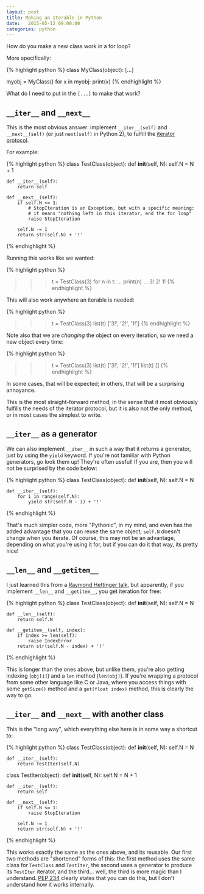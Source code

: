 ```yaml
---
layout: post
title: Making an Iterable in Python
date:   2015-05-12 09:00:00
categories: python
---
```


How do you make a new class work in a for loop?

More specifically:

{% highlight python %}
class MyClass(object):
    [...]
    
myobj = MyClass()
for x in myobj:
    print(x)
{% endhighlight %}

What do I need to put in the `[...]` to make that work?

## `__iter__` and `__next__`

This is the most obvious answer: implement `__iter__(self)` and `__next__(self)` (or just
`next(self)` in Python 2), to fulfill the [iterator
protocol](https://docs.python.org/3/library/stdtypes.html#iterator-types).

For example:

{% highlight python %}
class TestClass(object):
    def __init__(self, N):
        self.N = N + 1
    
    def __iter__(self):
        return self
    
    def __next__(self):
        if self.N <= 1:
            # StopIteration is an Exception, but with a specific meaning:
            # it means "nothing left in this iterator, end the for loop"
            raise StopIteration
        
        self.N -= 1
        return str(self.N) + '!'
{% endhighlight %}

Running this works like we wanted:

{% highlight python %}
>>> t = TestClass(3)
>>> for n in t:
...    print(n)
...
3!
2!
1!
{% endhighlight %}

This will also work anywhere an iterable is needed:

{% highlight python %}
>>> t = TestClass(3)
>>> list(t)
['3!', '2!', '1!']
{% endhighlight %}

Note also that we are *changing* the object on every iteration, so we need a new object every time:

{% highlight python %}
>>> t = TestClass(3)
>>> list(t)
['3!', '2!', '1!']
>>> list(t)
[]
{% endhighlight %}

In some cases, that will be expected; in others, that will be a surprising annoyance.

This is the most straight-forward method, in the sense that it most obviously fulfills the needs of
the iterator protocol, but it is also not the only method, or in most cases the simplest to write.

## `__iter__` as a generator

We can also implement `__iter__` in such a way that it returns a generator, just by using the
`yield` keyword. If you're not familiar with Python generators, go look them up! They're often
useful! If you are, then you will not be surprised by the code below:

{% highlight python %}
class TestClass(object):
    def __init__(self, N):
        self.N = N
    
    def __iter__(self):
        for i in range(self.N):
            yield str(self.N - i) + '!'
{% endhighlight %}

That's much simpler code, more "Pythonic", in my mind, and even has the added advantage that you can
reuse the same object; `self.N` doesn't change when you iterate. Of course, this may not be an 
advantage, depending on what you're using it for, but if you can do it that way, its pretty nice!

## `__len__` and `__getitem__`

I just learned this from a [Raymond Hettinger talk](https://www.youtube.com/watch?v=wf-BqAjZb8M), 
but apparently, if you implement `__len__` and `__getitem__`, you get iteration for free:

{% highlight python %}
class TestClass(object):
    def __init__(self, N):
        self.N = N
    
    def __len__(self):
        return self.N
    
    def __getitem__(self, index):
        if index >= len(self):
            raise IndexError
        return str(self.N - index) + '!'
{% endhighlight %}

This is longer than the ones above, but unlike them, you're also getting indexing (`obj[i]`) and a
`len` method (`len(obj)`). If you're wrapping a protocol from some other language like C or Java,
where you access things with some `getSize()` method and a `get(float index)` method, this is
clearly the way to go.

## `__iter__` and `__next__` with another class

This is the "long way", which everything else here is in some way a shortcut to:

{% highlight python %}
class TestClass(object):
    def __init__(self, N):
        self.N = N

    def __iter__(self):
        return TestIter(self.N)


class TestIter(object):
    def __init__(self, N):
        self.N = N + 1
    
    def __iter__(self):
        return self

    def __next__(self):
        if self.N <= 1:
            raise StopIteration

        self.N -= 1
        return str(self.N) + '!'
{% endhighlight %}

This works exactly the same as the ones above, and its reusable. Our first two methods are
"shortened" forms of this: the first method uses the same class for `TestClass` and `TestIter`, the
second uses a generator to produce its `TestIter` iterator, and the third... well, the third is more
magic than I understand. [PEP 234](https://www.python.org/dev/peps/pep-0234/) clearly states that
you can do this, but I don't understand how it works internally.